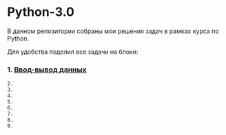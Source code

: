 # Python-3.0

В данном репозитории собраны мои решения задач в рамках курса по Python.


Для удобства поделил все задачи на блоки: 
### 1. [Ввод-вывод данных](https://github.com/YakushevDanila/Python-3.0/tree/main/print%2C%20input)
    2.
    3.
    4.
    5.
    6.
    7.
    8.
    9.
